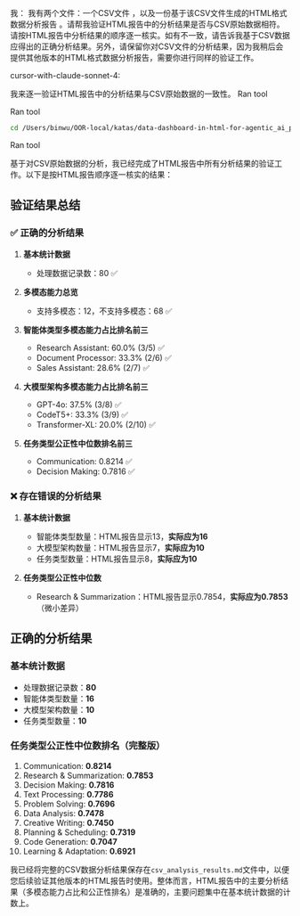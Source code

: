 我：
我有两个文件：一个CSV文件  ，以及一份基于该CSV文件生成的HTML格式数据分析报告  。请帮我验证HTML报告中的分析结果是否与CSV原始数据相符。请按HTML报告中分析结果的顺序逐一核实。如有不一致，请告诉我基于CSV数据应得出的正确分析结果。另外，请保留你对CSV文件的分析结果，因为我稍后会提供其他版本的HTML格式数据分析报告，需要你进行同样的验证工作。

cursor-with-claude-sonnet-4:

我来逐一验证HTML报告中的分析结果与CSV原始数据的一致性。
Ran tool

Ran tool


```bash
cd /Users/binwu/OOR-local/katas/data-dashboard-in-html-for-agentic_ai_performance_dataset_20250622 && python analyze_csv.py
```

Ran tool


基于对CSV原始数据的分析，我已经完成了HTML报告中所有分析结果的验证工作。以下是按HTML报告顺序逐一核实的结果：

## 验证结果总结

### ✅ **正确的分析结果**

1. **基本统计数据**
   - 处理数据记录数：80 ✅

2. **多模态能力总览**
   - 支持多模态：12，不支持多模态：68 ✅

3. **智能体类型多模态能力占比排名前三**
   - Research Assistant: 60.0% (3/5) ✅
   - Document Processor: 33.3% (2/6) ✅
   - Sales Assistant: 28.6% (2/7) ✅

4. **大模型架构多模态能力占比排名前三**
   - GPT-4o: 37.5% (3/8) ✅
   - CodeT5+: 33.3% (3/9) ✅
   - Transformer-XL: 20.0% (2/10) ✅

5. **任务类型公正性中位数排名前三**
   - Communication: 0.8214 ✅
   - Decision Making: 0.7816 ✅

### ❌ **存在错误的分析结果**

1. **基本统计数据**
   - 智能体类型数量：HTML报告显示13，**实际应为16**
   - 大模型架构数量：HTML报告显示7，**实际应为10**
   - 任务类型数量：HTML报告显示8，**实际应为10**

2. **任务类型公正性中位数**
   - Research & Summarization：HTML报告显示0.7854，**实际应为0.7853**（微小差异）

## 正确的分析结果

### 基本统计数据
- 处理数据记录数：**80**
- 智能体类型数量：**16**
- 大模型架构数量：**10**
- 任务类型数量：**10**

### 任务类型公正性中位数排名（完整版）
1. Communication: **0.8214**
2. Research & Summarization: **0.7853**
3. Decision Making: **0.7816**
4. Text Processing: **0.7786**
5. Problem Solving: **0.7696**
6. Data Analysis: **0.7478**
7. Creative Writing: **0.7450**
8. Planning & Scheduling: **0.7319**
9. Code Generation: **0.7047**
10. Learning & Adaptation: **0.6921**

我已经将完整的CSV数据分析结果保存在`csv_analysis_results.md`文件中，以便您后续验证其他版本的HTML报告时使用。整体而言，HTML报告中的主要分析结果（多模态能力占比和公正性排名）是准确的，主要问题集中在基本统计数据的计数上。






